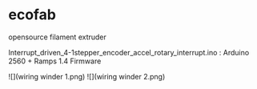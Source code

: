 # ecofab
opensource filament extruder

Interrupt_driven_4-1stepper_encoder_accel_rotary_interrupt.ino : Arduino 2560 + Ramps 1.4  Firmware 

![](wiring winder 1.png)
![](wiring winder 2.png)